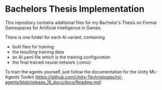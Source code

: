# Bachelors Thesis Implementation

This repository contains additional files for my Bachelor's Thesis on Formal Gamespaces for Artificial Intelligence in Games.

There is one folder for each AI variant, containing 
- built files for training
- the resulting training data 
- an AI.yaml file which is the training configuration
- the final trained neural network (.onnx)

To train the agents yourself, just follow the documentation for the Unity ML-Agents Toolkit (https://github.com/Unity-Technologies/ml-agents/blob/release_19_docs/docs/Readme.md)


